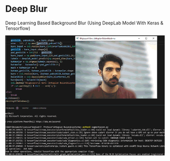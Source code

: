 # Deep Blur
Deep Learning Based Background Blur (Using DeepLab Model With Keras &amp; Tensorflow)

![alt text](showoff.gif "Title")
